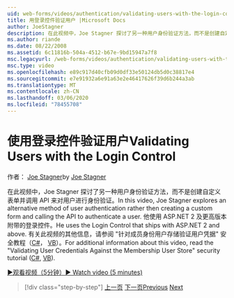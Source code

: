 ```yaml
---
uid: web-forms/videos/authentication/validating-users-with-the-login-control
title: 用登录控件验证用户 |Microsoft Docs
author: JoeStagner
description: 在此视频中，Joe Stagner 探讨了另一种用户身份验证方法，而不是创建自定义窗体，并调用 API 来验证使用 。
ms.author: riande
ms.date: 08/22/2008
ms.assetid: 6c11816b-504a-4512-b67e-9bd15947a7f8
msc.legacyurl: /web-forms/videos/authentication/validating-users-with-the-login-control
msc.type: video
ms.openlocfilehash: e89c917d40cfb09d0df33e50124db5d0c38817e4
ms.sourcegitcommit: e7e91932a6e91a63e2e46417626f39d6b244a3ab
ms.translationtype: MT
ms.contentlocale: zh-CN
ms.lasthandoff: 03/06/2020
ms.locfileid: "78455708"
---
```

# <a name="validating-users-with-the-login-control"></a><span data-ttu-id="084d1-103">使用登录控件验证用户</span><span class="sxs-lookup"><span data-stu-id="084d1-103">Validating Users with the Login Control</span></span>

<span data-ttu-id="084d1-104">作者： [Joe Stagner](https://github.com/JoeStagner)</span><span class="sxs-lookup"><span data-stu-id="084d1-104">by [Joe Stagner](https://github.com/JoeStagner)</span></span>

<span data-ttu-id="084d1-105">在此视频中，Joe Stagner 探讨了另一种用户身份验证方法，而不是创建自定义表单并调用 API 来对用户进行身份验证。</span><span class="sxs-lookup"><span data-stu-id="084d1-105">In this video, Joe Stagner explores an alternative method of user authentication rather then creating a custom form and calling the API to authenticate a user.</span></span> <span data-ttu-id="084d1-106">他使用 ASP.NET 2 及更高版本附带的登录控件。</span><span class="sxs-lookup"><span data-stu-id="084d1-106">He uses the Login Control that ships with ASP.NET 2 and above.</span></span> <span data-ttu-id="084d1-107">有关此视频的其他信息，请参阅 "针对成员身份用户存储验证用户凭据" 安全教程（[C#](../../overview/older-versions-security/membership/validating-user-credentials-against-the-membership-user-store-cs.md)， [VB](../../overview/older-versions-security/membership/validating-user-credentials-against-the-membership-user-store-vb.md)）。</span><span class="sxs-lookup"><span data-stu-id="084d1-107">For additional information about this video, read the "Validating User Credentials Against the Membership User Store" security tutorial ([C#](../../overview/older-versions-security/membership/validating-user-credentials-against-the-membership-user-store-cs.md), [VB](../../overview/older-versions-security/membership/validating-user-credentials-against-the-membership-user-store-vb.md)).</span></span>

[<span data-ttu-id="084d1-108">&#9654;观看视频（5分钟）</span><span class="sxs-lookup"><span data-stu-id="084d1-108">&#9654; Watch video (5 minutes)</span></span>](https://channel9.msdn.com/Blogs/ASP-NET-Site-Videos/validating-users-with-the-login-control)

> [!div class="step-by-step"]
> <span data-ttu-id="084d1-109">[上一页](validating-users-manually.md)
> [下一页](adding-users-to-your-membership-system.md)</span><span class="sxs-lookup"><span data-stu-id="084d1-109">[Previous](validating-users-manually.md)
[Next](adding-users-to-your-membership-system.md)</span></span>
